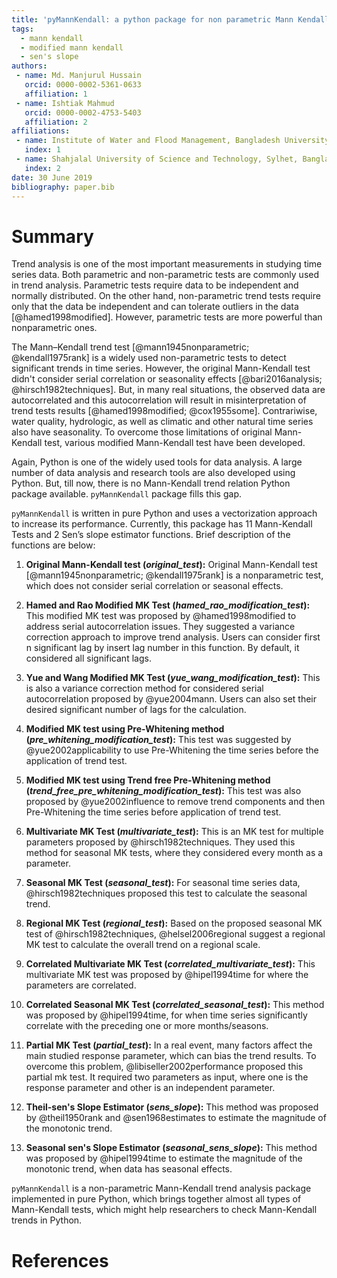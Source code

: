 ```yaml
---
title: 'pyMannKendall: a python package for non parametric Mann Kendall family of trend tests.'
tags:
  - mann kendall
  - modified mann kendall
  - sen's slope
authors:
 - name: Md. Manjurul Hussain
   orcid: 0000-0002-5361-0633
   affiliation: 1
 - name: Ishtiak Mahmud
   orcid: 0000-0002-4753-5403
   affiliation: 2   
affiliations:
 - name: Institute of Water and Flood Management, Bangladesh University of Engineering and Technology, Dhaka, Bangladesh
   index: 1
 - name: Shahjalal University of Science and Technology, Sylhet, Bangladesh
   index: 2
date: 30 June 2019
bibliography: paper.bib
---
```


# Summary

Trend analysis is one of the most important measurements in studying time series data. Both parametric and non-parametric tests are commonly used in trend analysis. Parametric tests require data to be independent and normally distributed. On the other hand, non-parametric trend tests require only that the data be independent and can tolerate outliers in the data [@hamed1998modified]. However, parametric tests are more powerful than nonparametric ones.

The Mann–Kendall trend test [@mann1945nonparametric; @kendall1975rank] is a widely used non-parametric tests to detect significant trends in time series. However, the original Mann-Kendall test didn't consider serial correlation or seasonality effects [@bari2016analysis; @hirsch1982techniques]. But, in many real situations, the observed data are autocorrelated and this autocorrelation will result in misinterpretation of trend tests results [@hamed1998modified; @cox1955some]. Contrariwise, water quality, hydrologic, as well as climatic and other natural time series also have seasonality. To overcome those limitations of original Mann-Kendall test, various modified Mann-Kendall test have been developed.

Again, Python is one of the widely used tools for data analysis. A large number of data analysis and research tools are also developed using Python. But, till now, there is no Mann-Kendall trend relation Python package available. ``pyMannKendall`` package fills this gap.

``pyMannKendall`` is written in pure Python and uses a vectorization approach to increase its performance. Currently, this package has 11 Mann-Kendall Tests and 2 Sen’s slope estimator functions. Brief description of the functions are below:

1.	**Original Mann-Kendall test (*original_test*):** Original Mann-Kendall test [@mann1945nonparametric; @kendall1975rank] is a nonparametric test, which does not consider serial correlation or seasonal effects.

2.	**Hamed and Rao Modified MK Test (*hamed_rao_modification_test*):** This modified MK test was proposed by @hamed1998modified to address serial autocorrelation issues. They suggested a variance correction approach to improve trend analysis. Users can consider first n significant lag by insert lag number in this function. By default, it considered all significant lags.

3.	**Yue and Wang Modified MK Test (*yue_wang_modification_test*):** This is also a variance correction method for considered serial autocorrelation proposed by @yue2004mann. Users can also set their desired significant number of lags for the calculation.

4.	**Modified MK test using Pre-Whitening method (*pre_whitening_modification_test*):** This test was suggested by @yue2002applicability to use Pre-Whitening the time series before the application of trend test.

5.	**Modified MK test using Trend free Pre-Whitening method (*trend_free_pre_whitening_modification_test*):** This test was also proposed by @yue2002influence to remove trend components and then Pre-Whitening the time series before application of trend test.

6.	**Multivariate MK Test (*multivariate_test*):** This is an MK test for multiple parameters proposed by @hirsch1982techniques. They used this method for seasonal MK tests, where they considered every month as a parameter.

7.	**Seasonal MK Test (*seasonal_test*):** For seasonal time series data, @hirsch1982techniques proposed this test to calculate the seasonal trend.

8.	**Regional MK Test (*regional_test*):** Based on the proposed seasonal MK test of @hirsch1982techniques, @helsel2006regional suggest a regional MK test to calculate the overall trend on a regional scale.

9.	**Correlated Multivariate MK Test (*correlated_multivariate_test*):** This multivariate MK test was proposed by @hipel1994time for where the parameters are correlated.

10.	**Correlated Seasonal MK Test (*correlated_seasonal_test*):** This method was proposed by @hipel1994time, for when time series significantly correlate with the preceding one or more months/seasons.

11.	**Partial MK Test (*partial_test*):** In a real event, many factors affect the main studied response parameter, which can bias the trend results. To overcome this problem, @libiseller2002performance proposed this partial mk test. It required two parameters as input, where one is the response parameter and other is an independent parameter.

12.	**Theil-sen's Slope Estimator (*sens_slope*):** This method was proposed by @theil1950rank and @sen1968estimates to estimate the magnitude of the monotonic trend.

13.	**Seasonal sen's Slope Estimator (*seasonal_sens_slope*):** This method was proposed by @hipel1994time to estimate the magnitude of the monotonic trend, when data has seasonal effects.


`pyMannKendall` is a non-parametric Mann-Kendall trend analysis package implemented in pure Python, which brings together almost all types of Mann-Kendall tests, which might help researchers to check Mann-Kendall trends in Python.

# References
